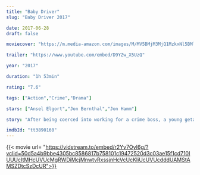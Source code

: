 ```yaml
---
title: "Baby Driver"
slug: "Baby Driver 2017"

date: 2017-06-28
draft: false

moviecover: "https://m.media-amazon.com/images/M/MV5BMjM3MjQ1MzkxNl5BMl5BanBnXkFtZTgwODk1ODgyMjI@._V1_SY1000_CR0,0,674,1000_AL_.jpg"

trailer: "https://www.youtube.com/embed/D9YZw_X5UzQ"

year: "2017"

duration: "1h 53min"

rating: "7.6"

tags: ["Action","Crime","Drama"]

stars: ["Ansel Elgort","Jon Bernthal","Jon Hamm"]

story: "After being coerced into working for a crime boss, a young getaway driver finds himself taking part in a heist doomed to fail."

imdbId: "tt3890160"
---
```


{{< movie url= "https://vidstream.to/embed/r2Yv7OyI6g/?vclid=50d5a4b9bbe4305bc8586817b758101c19472520d3c03ae15f1cd710IUUUcItMHcUVUcMgRWDiMcjMnwtvRxssjnHcVcUcKliUcUVUcdddUAMStAMSZDtcSzDcUR">}}
